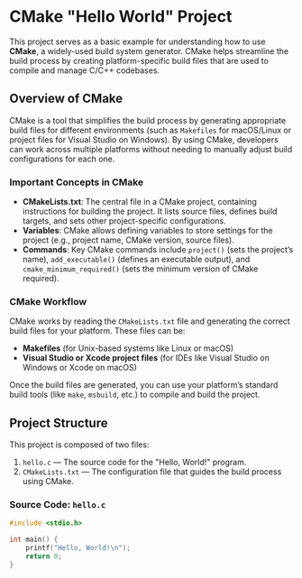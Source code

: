 # CMake "Hello World" Project

This project serves as a basic example for understanding how to use **CMake**, a widely-used build system generator. CMake helps streamline the build process by creating platform-specific build files that are used to compile and manage C/C++ codebases.

## Overview of CMake

CMake is a tool that simplifies the build process by generating appropriate build files for different environments (such as `Makefiles` for macOS/Linux or project files for Visual Studio on Windows). By using CMake, developers can work across multiple platforms without needing to manually adjust build configurations for each one.

### Important Concepts in CMake

- **CMakeLists.txt**: The central file in a CMake project, containing instructions for building the project. It lists source files, defines build targets, and sets other project-specific configurations.
- **Variables**: CMake allows defining variables to store settings for the project (e.g., project name, CMake version, source files).
- **Commands**: Key CMake commands include `project()` (sets the project’s name), `add_executable()` (defines an executable output), and `cmake_minimum_required()` (sets the minimum version of CMake required).

### CMake Workflow

CMake works by reading the `CMakeLists.txt` file and generating the correct build files for your platform. These files can be:
- **Makefiles** (for Unix-based systems like Linux or macOS)
- **Visual Studio or Xcode project files** (for IDEs like Visual Studio on Windows or Xcode on macOS)

Once the build files are generated, you can use your platform’s standard build tools (like `make`, `msbuild`, etc.) to compile and build the project.

## Project Structure

This project is composed of two files:

1. `hello.c` — The source code for the "Hello, World!" program.
2. `CMakeLists.txt` — The configuration file that guides the build process using CMake.

### Source Code: `hello.c`

```c
#include <stdio.h>

int main() {
    printf("Hello, World!\n");
    return 0;
}
